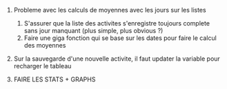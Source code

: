 1. Probleme avec les calculs de moyennes avec les jours sur les listes
    1. S'assurer que la liste des activites s'enregistre toujours complete sans jour manquant (plus simple, plus obvious ?)
    2. Faire une giga fonction qui se base sur les dates pour faire le calcul des moyennes

2. Sur la sauvegarde d'une nouvelle activite, il faut updater la variable pour recharger le tableau

3. FAIRE LES STATS + GRAPHS